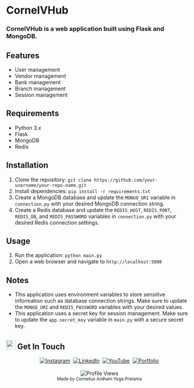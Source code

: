 # CornelVHub
### CornelVHub is a web application built using Flask and MongoDB.

## Features

* User management
* Vendor management
* Bank management
* Branch management
* Session management

## Requirements

* Python 3.x
* Flask
* MongoDB
* Redis

## Installation

1. Clone the repository: `git clone https://github.com/your-username/your-repo-name.git`
2. Install dependencies: `pip install -r requirements.txt`
3. Create a MongoDB database and update the `MONGO_URI` variable in `connection.py` with your desired MongoDB connection string.
4. Create a Redis database and update the `REDIS_HOST`, `REDIS_PORT`, `REDIS_DB`, and `REDIS_PASSWORD` variables in `connection.py` with your desired Redis connection settings.

## Usage

1. Run the application: `python main.py`
2. Open a web browser and navigate to `http://localhost:5000`

## Notes

* This application uses environment variables to store sensitive information such as database connection strings. Make sure to update the `MONGO_URI` and `REDIS_PASSWORD` variables with your desired values.
* This application uses a secret key for session management. Make sure to update the `app.secret_key` variable in `main.py` with a secure secret key.

## <img src="https://media.giphy.com/media/hvRJCLFzcasrR4ia7z/giphy.gif" width="25px" alt="waving hand"> Get In Touch
<div align="center">
  <a href="https://www.instagram.com/corneliusyoga" target="_blank"><img src="https://img.shields.io/badge/Instagram-%23E4405F.svg?&style=for-the-badge&logo=instagram&logoColor=white" alt="Instagram"></a>&nbsp;
  <a href="https://www.linkedin.com/in/cornelius-yoga-783b6a291" target="_blank"><img src="https://img.shields.io/badge/LinkedIn-%230077B5.svg?&style=for-the-badge&logo=linkedin&logoColor=white" alt="LinkedIn"></a>&nbsp;
  <a href="https://www.youtube.com/channel/UCj0TlW5vLO6r_Nlwc8oFBpw" target="_blank"><img src="https://img.shields.io/badge/YouTube-%23FF0000.svg?&style=for-the-badge&logo=youtube&logoColor=white" alt="YouTube"></a>&nbsp;
  <a href="https://czy.digital" target="_blank"><img src="https://img.shields.io/badge/Portfolio-%23000000.svg?&style=for-the-badge&logo=react&logoColor=white" alt="Portfolio"></a>
  <br/><br/>
  <img src="https://komarev.com/ghpvc/?username=CZY774&style=flat-square&color=0366D6" alt="Profile Views" />
  <br/>
  <sub>Made by Cornelius Ardhani Yoga Pratama</sub>
</div>
